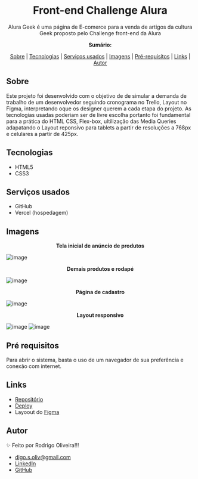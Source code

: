 <h1 align="center">Front-end Challenge Alura</h1>
<p align="center">Alura Geek é uma página de E-comerce para a venda de artigos da cultura Geek proposto pelo Challenge front-end da Alura</p>


**<p align="center">Sumário:</p>**
<p align="center">
<a href="#sobre">Sobre</a> |
<a href="#tecnologias">Tecnologias</a> |
<a href="#serviços-usados">Serviços usados</a> |
<a href="#imagens">Imagens</a> |
<a href="#pré-requisitos">Pré-requisitos</a> |
<a href="#links">Links</a> |
<a href="#autor">Autor</a></p>

## Sobre

Este projeto foi desenvolvido com o objetivo de de simular a demanda de trabalho de um desenvolvedor seguindo cronograma no Trello, Layout no Figma,
interpretando oque os designer querem a cada etapa do projeto. As tecnologias usadas poderiam ser de livre escolha portanto foi fundamental para a 
prática do HTML CSS, Flex-box, ultilização das Media Queries adapatando o Layout reponsivo para tablets a partir de resoluções a 768px e 
celulares a partir de 425px.

## Tecnologias
* HTML5
* CSS3

## Serviços usados
* GitHub
* Vercel (hospedagem)

## Imagens

**<p align="center">Tela inicial de anúncio de produtos</p>**

![image](https://user-images.githubusercontent.com/101264784/198595734-9ba10f4e-fcc8-41ff-b5b1-460f330a7f88.png#vitrinedev)

**<p align="center">Demais produtos e rodapé</p>**

![image](https://user-images.githubusercontent.com/101264784/198598225-3a474897-94e6-46c9-8d11-04206cefd074.png#vitrinedev)

**<p align="center">Página de cadastro</p>**

![image](https://user-images.githubusercontent.com/101264784/198598875-f0ff8dda-1e80-48c6-bf65-fef43ed096e7.png#vitrinedev)

**<p align="center">Layout responsivo</p>**

![image](https://user-images.githubusercontent.com/101264784/198599524-34ff5c8b-92f5-4a30-8912-871168325dc9.png#vitrinedev)  ![image](https://user-images.githubusercontent.com/101264784/198601068-628330e8-0150-4e47-ad33-a250911a0acb.png#vitrinedev) 

## Pré requisitos
Para abrir o sistema, basta o uso de um navegador de sua preferência e conexão com internet.

## Links
* [Repositório](https://github.com/Rdoliv-19/AluraGeek-E-Commerce.git)
* [Deploy](https://alurageek-e-commerce.vercel.app/)
* Layoout do [Figma](https://www.figma.com/file/fR9qvy3gU53s2q5efeMpy9/AluraGeek---Challenge?node-id=0%3A1)



 
## Autor
✨ Feito por Rodrigo Oliveira!!!

* digo.s.oliv@gmail.com
* <a href="https://www.linkedin.com/in/rodrigo-dev/" target=”_blank”>LinkedIn</a>
* <a href="https://github.com/Rdoliv-19" target=”_blank”>GitHub</a>





